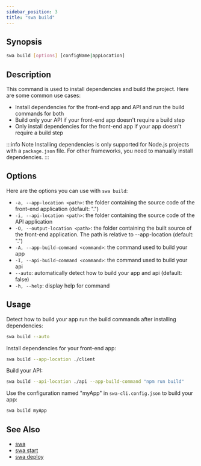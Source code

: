 ```yaml
---
sidebar_position: 3
title: "swa build"
---
```


## Synopsis

```bash
swa build [options] [configName|appLocation]
```

## Description

This command is used to install dependencies and build the project. Here are some common use cases:

- Install dependencies for the front-end app and API and run the build commands for both
- Build only your API if your front-end app doesn't require a build step
- Only install dependencies for the front-end app if your app doesn't require a build step

:::info Note
Installing dependencies is only supported for Node.js projects with a `package.json` file.
For other frameworks, you need to manually install dependencies.
:::

## Options

Here are the options you can use with `swa build`:

- `-a, --app-location <path>`: the folder containing the source code of the front-end application (default: ".")
- `-i, --api-location <path>`: the folder containing the source code of the API application
- `-O, --output-location <path>`: the folder containing the built source of the front-end application. The path is relative to --app-location (default: ".")
- `-A, --app-build-command <command>`: the command used to build your app
- `-I, --api-build-command <command>`: the command used to build your api
- `--auto`: automatically detect how to build your app and api (default: false)
- `-h, --help`: display help for command

## Usage

Detect how to build your app run the build commands after installing dependencies:

```bash
swa build --auto
```

Install dependencies for your front-end app:

```bash
swa build --app-location ./client
```

Build your API:

```bash
swa build --api-location ./api --app-build-command "npm run build"
```

Use the configuration named "myApp" in `swa-cli.config.json` to build your app:

```bash
swa build myApp
```

## See Also

- [swa](./swa)
- [swa start](./swa-start)
- [swa deploy](./swa-deploy)
